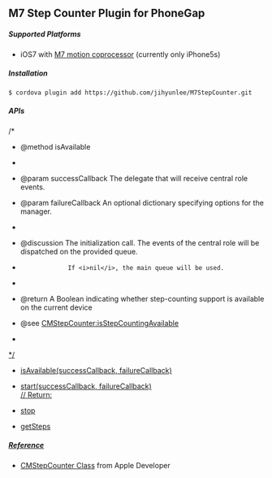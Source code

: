 M7 Step Counter Plugin for PhoneGap
-------------

##### Supported Platforms
* iOS7 with <a href="http://www.apple.com/iphone-5s/features" target="_blnak">M7 motion coprocessor</a> (currently only iPhone5s)


##### Installation
    $ cordova plugin add https://github.com/jihyunlee/M7StepCounter.git


##### APIs

/*
 *  @method isAvailable
 *
 *  @param successCallback  The delegate that will receive central role events.
 *  @param failureCallback  An optional dictionary specifying options for the manager.
 *
 *  @discussion     The initialization call. The events of the central role will be dispatched on the provided queue.
 *                  If <i>nil</i>, the main queue will be used.
 *                  
 *	@return			A Boolean indicating whether step-counting support is available on the current device

 *  @see            <a href="https://developer.apple.com/library/ios/documentation/CoreMotion/Reference/CMStepCounter_class/Reference/Reference.html#//apple_ref/occ/clm/CMStepCounter/isStepCountingAvailable">CMStepCounter:isStepCountingAvailable
 *
 */
- isAvailable(successCallback, failureCallback)<br/>

- start(successCallback, failureCallback)<br/>
// Return:
- stop
- getSteps


##### Reference
- <a href="https://developer.apple.com/library/ios/documentation/CoreMotion/Reference/CMStepCounter_class/Reference/Reference.html" target="_blank">CMStepCounter Class</a> from Apple Developer
